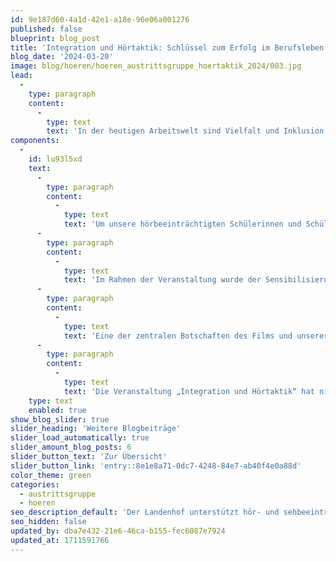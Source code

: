 ```yaml
---
id: 9e187d60-4a1d-42e1-a18e-96e06a001276
published: false
blueprint: blog_post
title: 'Integration und Hörtaktik: Schlüssel zum Erfolg im Berufsleben'
blog_date: '2024-03-20'
image: blog/hoeren/hoeren_austrittsgruppe_hoertaktik_2024/003.jpg
lead:
  -
    type: paragraph
    content:
      -
        type: text
        text: 'In der heutigen Arbeitswelt sind Vielfalt und Inklusion mehr als nur Schlagworte. Sie werden als wichtige Bestandteile einer fortschrittlichen Gesellschaft verstanden.'
components:
  -
    id: lu93l5xd
    text:
      -
        type: paragraph
        content:
          -
            type: text
            text: 'Um unsere hörbeeinträchtigten Schülerinnen und Schüler für die Herausforderungen zu sensibilisieren, die mit der Integration in das Arbeitsumfeld verbunden sind, veranstaltete die Austrittsgruppe einen Workshop zum Thema «Integration und Hörtaktik». Ziel war es, Mittel und Wege aufzuzeigen, die die Kommunikation und Zusammenarbeit am Arbeitsplatz verbessern und den Einstieg in die Berufswelt erleichtern.'
      -
        type: paragraph
        content:
          -
            type: text
            text: 'Im Rahmen der Veranstaltung wurde der Sensibilisierungsfilm „Communicate well – Work well“ vorgeführt, der verschiedene Szenarien zeigt, mit denen hörbeeinträchtigte Menschen im Berufsalltag konfrontiert sein können. Er gibt Einblicke in Taktiken, die den Umgang mit diesen Herausforderungen erleichtern.'
      -
        type: paragraph
        content:
          -
            type: text
            text: 'Eine der zentralen Botschaften des Films und unserer Diskussionen war die Bedeutung des aktiven Nachfragens und des Notierens wichtiger Informationen. Diese Taktik ist nicht nur für hörbeeinträchtigte Mitarbeiterinnen und Mitarbeiter hilfreich, sondern stärkt das ganze Team durch klare und verbindliche Kommunikation. Technische Hilfsmittel, wie die FM-Anlage oder der Einsatz eines Dolmetschers für Gebärdensprache bei Schulungen und Teambesprechungen, können Hürden abbauen und eine Chancengleichheit im Berufsleben gewährleisten.'
      -
        type: paragraph
        content:
          -
            type: text
            text: 'Die Veranstaltung „Integration und Hörtaktik“ hat nicht nur bestehende Herausforderungen aufgezeigt, sondern auch konkrete Lösungswege und Taktiken zur Überwindung dieser Hürden beleuchtet. Der Workshop hat die Teilnehmenden ermutigt, sich auch künftig über ihr Wissen und ihre Erfahrungen auszutauschen, um sich nach Abschluss der Schule erfolgreich in die Arbeitswelt integrieren zu können.'
    type: text
    enabled: true
show_blog_slider: true
slider_heading: 'Weitere Blogbeiträge'
slider_load_automatically: true
slider_amount_blog_posts: 6
slider_button_text: 'Zur Übersicht'
slider_button_link: 'entry::8e1e8a71-0dc7-4248-84e7-ab40f4e0a88d'
color_theme: green
categories:
  - austrittsgruppe
  - hoeren
seo_description_default: 'Der Landenhof unterstützt hör- und sehbeeinträchtigte Kinder & Jugendliche in ihrem selbstbestimmten Leben durch Förderung ihrer Fähigkeiten & Entwicklung'
seo_hidden: false
updated_by: dba7e432-21e6-46ca-b155-fec6087e7924
updated_at: 1711591766
---
```

